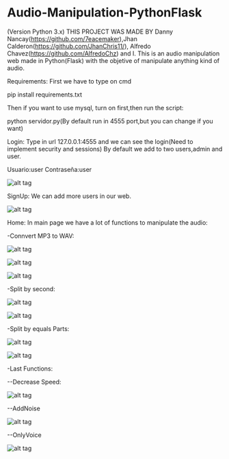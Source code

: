 # Audio-Manipulation-PythonFlask
(Version Python 3.x)
THIS PROJECT WAS MADE BY Danny Nancay(https://github.com/7eacemaker),Jhan Calderon(https://github.com/JhanChris11/),
Alfredo Chavez(https://github.com/AlfredoChz) and I.
This is an audio manipulation web made in Python(Flask) with the objetive of manipulate anything kind of audio.

Requirements:
First we have to type on cmd 

pip install requirements.txt

Then if you want to use mysql, turn on first,then run the script:

python servidor.py(By default run in 4555 port,but you can change if you want)

Login:
Type in url 127.0.0.1:4555 and we can see the login(Need to implement security and sessions)
By default we add to two users,admin and user.

Usuario:user
Contraseña:user

![alt tag](https://github.com/Yei-Linux/Audio-Manipulation-PythonFlask/tree/master/imgs/Login.PNG)

SignUp:
We can add more users in our web.

![alt tag](https://github.com/Yei-Linux/Audio-Manipulation-PythonFlask/tree/master/imgs/Registrar.PNG)

Home:
In main page we have a lot of functions to manipulate the audio:

-Connvert MP3 to WAV:

![alt tag](https://github.com/Yei-Linux/Audio-Manipulation-PythonFlask/tree/master/imgs/Convert1.PNG)

![alt tag](https://github.com/Yei-Linux/Audio-Manipulation-PythonFlask/tree/master/imgs/Convert2.PNG)

![alt tag](https://github.com/Yei-Linux/Audio-Manipulation-PythonFlask/tree/master/imgs/Convert3.PNG)

-Split by second:

![alt tag](https://github.com/Yei-Linux/Audio-Manipulation-PythonFlask/tree/master/imgs/DividirPorSeg.PNG)

![alt tag](https://github.com/Yei-Linux/Audio-Manipulation-PythonFlask/tree/master/imgs/DividirPorSeg2.PNG)

-Split by equals Parts:

![alt tag](https://github.com/Yei-Linux/Audio-Manipulation-PythonFlask/tree/master/imgs/DividirPorPartesIgu.PNG)

![alt tag](https://github.com/Yei-Linux/Audio-Manipulation-PythonFlask/tree/master/imgs/DividirPorPartesIgu2.PNG)

-Last Functions:

--Decrease Speed:

![alt tag](https://github.com/Yei-Linux/Audio-Manipulation-PythonFlask/tree/master/imgs/DisminuirVelocidad.PNG)

--AddNoise

![alt tag](https://github.com/Yei-Linux/Audio-Manipulation-PythonFlask/tree/master/imgs/AgregarRuido.PNG)

--OnlyVoice

![alt tag](https://github.com/Yei-Linux/Audio-Manipulation-PythonFlask/tree/master/imgs/SoloVoz.PNG)


